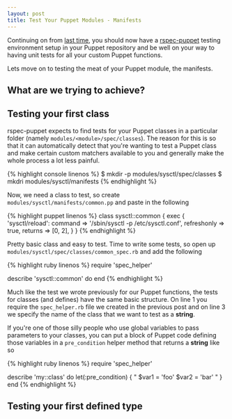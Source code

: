 ```yaml
---
layout: post
title: Test Your Puppet Modules - Manifests
---
```


Continuing on from [last
time](http://bombasticmonkey.com/2011/11/04/test-your-puppet-modules-functions),
you should now have a [rspec-puppet](https://github.com/rodjek/rspec-puppet/)
testing environment setup in your Puppet repository and be well on your way to
having unit tests for all your custom Puppet functions.

Lets move on to testing the meat of your Puppet module, the manifests.

## What are we trying to achieve?

## Testing your first class

rspec-puppet expects to find tests for your Puppet classes in a particular
folder (namely `modules/<module>/spec/classes`).  The reason for this is so
that it can automatically detect that you're wanting to test a Puppet class and
make certain custom matchers available to you and generally make the whole
process a lot less painful.

{% highlight console linenos %}
$ mkdir -p modules/sysctl/spec/classes
$ mkdri modules/sysctl/manifests
{% endhighlight %}

Now, we need a class to test, so create `modules/sysctl/manifests/common.pp` and
paste in the following

{% highlight puppet linenos %}
class sysctl::common {
  exec { 'sysctl/reload':
    command     => '/sbin/sysctl -p /etc/sysctl.conf',
    refreshonly => true,
    returns     => [0, 2],
  }
}
{% endhighlight %}

Pretty basic class and easy to test.  Time to write some tests, so open up
`modules/sysctl/spec/classes/common_spec.rb` and add the following

{% highlight ruby linenos %}
require 'spec_helper'

describe 'sysctl::common' do
end
{% endhighlight %}

Much like the test we wrote previously for our Puppet functions, the tests for
classes (and defines) have the same basic structure.  On line 1 you require the
`spec_helper.rb` file we created in the previous post and on line 3 we specify
the name of the class that we want to test as a **string**.

If you're one of those silly people who use global variables to pass
parameters to your classes, you can put a block of Puppet code defining those
variables in a `pre_condition` helper method that returns a **string** like so

{% highlight ruby linenos %}
require 'spec_helper'

describe 'my::class' do
  let(:pre_condition) { "
    $var1 = 'foo'
    $var2 = 'bar'
  " }
end
{% endhighlight %}

## Testing your first defined type
